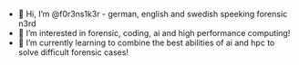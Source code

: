 - 👋 Hi, I’m @f0r3ns1k3r - german, english and swedish speeking forensic n3rd
- 👀 I’m interested in forensic, coding, ai and high performance computing!
- 🌱 I’m currently learning to combine the best abilities of ai and hpc to solve difficult forensic cases!

<!---
f0r3ns1k3r/f0r3ns1k3r is a ✨ special ✨ repository because its `README.md` (this file) appears on your GitHub profile.
You can click the Preview link to take a look at your changes.
--->
